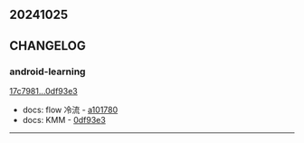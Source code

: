 ## 20241025

## CHANGELOG

### android-learning

[17c7981...0df93e3](https://github.com/zhbhun/android-learning/compare/17c7981...0df93e3)

* docs: flow 冷流 - [a101780](https://github.com/zhbhun/android-learning/commit/a101780a5b2a3a2a4e5e540f9540c17afdbc44db)
* docs: KMM - [0df93e3](https://github.com/zhbhun/android-learning/commit/0df93e3782054566c98a921b65761942d68b62e7)

---

